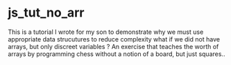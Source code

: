 # js_tut_no_arr
This is a tutorial I wrote for my son to demonstrate why we must use appropriate data strucutures to reduce complexity
what if we did not have arrays, but only discreet variables ? 
An exercise that teaches the worth of arrays by programming chess without a notion of a board, but just squares..

